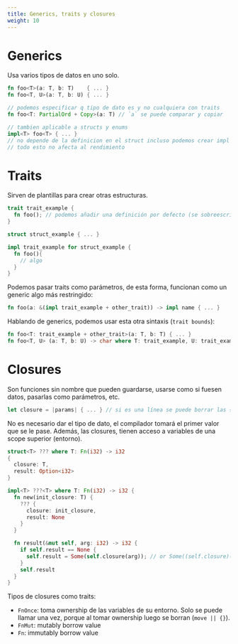 ```yaml
---
title: Generics, traits y closures
weight: 10
---
```


# Generics
Usa varios tipos de datos en uno solo.

```rs
fn foo<T>(a: T, b: T)    { ... }
fn foo<T, U>(a: T, b: U) { ... }

// podemos especificar q tipo de dato es y no cualquiera con traits
fn foo<T: PartialOrd + Copy>(a: T) // `a` se puede comparar y copiar

// tambien aplicable a structs y enums
impl<T> foo<T> { ... }
// no depende de la definicion en el struct incluso podemos crear impl foo<char>
// todo esto no afecta al rendimiento
```

# Traits
Sirven de plantillas para crear otras estructuras.

```rs
trait trait_example {
  fn foo(); // podemos añadir una definición por defecto (se sobreescribe despues)
}

struct struct_example { ... }

impl trait_example for struct_example {
  fn foo(){
    // algo
  }
}
```

Podemos pasar traits como parámetros, de esta forma, funcionan como un generic
algo más restringido:

```rs
fn foo(a: &(impl trait_example + other_trait)) -> impl name { ... }
```

Hablando de generics, podemos usar esta otra sintaxis (`trait bounds`):

```rs
fn foo<T: trait_example + other_trait>(a: T, b: T) { ... }
fn foo<T, U> (a: T, b: U) -> char where T: trait_example, U: trait_example + other_trait { ... }
```

# Closures
Son funciones sin nombre que pueden guardarse, usarse como si fuesen datos,
pasarlas como parámetros, etc.

```rs
let closure = |params| { ... } // si es una línea se puede borrar las {}
```

No es necesario dar el tipo de dato, el compilador tomará el primer valor que se
le pase. Además, las closures, tienen acceso a variables de una scope superior
(entorno).

```rs
struct<T> ??? where T: Fn(i32) -> i32
{
  closure: T,
  result: Option<i32>
}

impl<T> ???<T> where T: Fn(i32) -> i32 {
  fn new(init_closure: T) {
    ??? {
      closure: init_closure,
      result: None
    }
  }

  fn result(&mut self, arg: i32) -> i32 {
    if self.result == None {
      self.result = Some(self.closure(arg)); // or Some((self.closure)(arg) ?
    }
    self.result
  }
}
```

Tipos de closures como traits:

+ `FnOnce`: toma ownership de las variables de su entorno. Solo se puede llamar
una vez, porque al tomar ownership luego se borran (`move || {}`).
+ `FnMut`: mutably  borrow value
+ `Fn`: immutably borrow value
